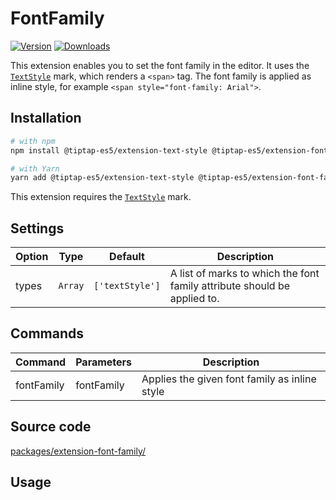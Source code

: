 # FontFamily

[![Version](https://img.shields.io/npm/v/@tiptap-es5/extension-font-family.svg?label=version)](https://www.npmjs.com/package/@tiptap-es5/extension-font-family)
[![Downloads](https://img.shields.io/npm/dm/@tiptap-es5/extension-font-family.svg)](https://npmcharts.com/compare/@tiptap-es5/extension-font-family?minimal=true)

This extension enables you to set the font family in the editor. It uses the [`TextStyle`](/api/marks/text-style) mark, which renders a `<span>` tag. The font family is applied as inline style, for example `<span style="font-family: Arial">`.

## Installation

```bash
# with npm
npm install @tiptap-es5/extension-text-style @tiptap-es5/extension-font-family

# with Yarn
yarn add @tiptap-es5/extension-text-style @tiptap-es5/extension-font-family
```

This extension requires the [`TextStyle`](/api/marks/text-style) mark.

## Settings

| Option | Type    | Default         | Description                                                              |
| ------ | ------- | --------------- | ------------------------------------------------------------------------ |
| types  | `Array` | `['textStyle']` | A list of marks to which the font family attribute should be applied to. |

## Commands

| Command    | Parameters | Description                                   |
| ---------- | ---------- | --------------------------------------------- |
| fontFamily | fontFamily | Applies the given font family as inline style |

## Source code

[packages/extension-font-family/](https://github.com/ueberdosis/tiptap/blob/main/packages/extension-font-family/)

## Usage

<demo name="Extensions/FontFamily" />
